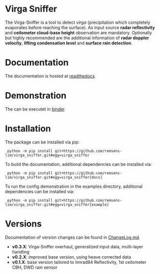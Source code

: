 # Virga Sniffer
The Virga-Sniffer is a tool to detect *virga* (precipitation which completely evaporates before reaching the surface).
As input source **radar reflectivity** and **ceilometer cloud-base height** observation are mandatory. Optionally but highly recommended are the additional information of **radar doppler velocity**, **lifting condensation level** and **surface rain detection**.

# Documentation
The documentation is hosted at [readthedocs](https://virga-sniffer.readthedocs.io/en/latest/index.html).

# Demonstration
The [](example/virga-sniffer_config_demo.ipynb) can be executet in 
[binder](https://mybinder.org/v2/gh/remsens-lim/virga_sniffer/main?filepath=example/virga-sniffer_config_demo.ipynb).

# Installation
The package can be installed via pip:
```
 python -m pip install git+https://github.com/remsens-lim/virga_sniffer.git#egg=virga_sniffer
```

To build the documentation, additional dependencies can be installed via:
```
 python -m pip install git+https://github.com/remsens-lim/virga_sniffer.git#egg=virga_sniffer[docs]
```

To run the config demonstration in the examples directory, additional dependencies can be installed via:
```
 python -m pip install git+https://github.com/remsens-lim/virga_sniffer.git#egg=virga_sniffer[example]
```

# Versions
Documentation of version changes can be found in [ChangeLog.md](ChangeLog.md).
- **v0.3.X**: Virga-Sniffer overhaul, generalized input data, multi-layer handling
- **v0.2.X**: improved base version, using heave corrected data
- **v0.1.X**: base version tailored to limrad94 Reflectivity, 1st ceilometer CBH, DWD rain sensor




